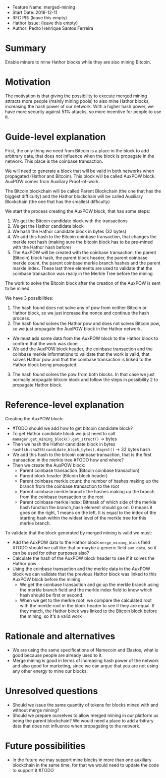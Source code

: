 - Feature Name: merged-mining
- Start Date: 2018-12-11
- RFC PR: (leave this empty)
- Hathor Issue: (leave this empty)
- Author: Pedro Henrique Santos Ferreira

# Summary
[summary]: #summary

Enable miners to mine Hathor blocks while they are also mining Bitcoin.

# Motivation
[motivation]: #motivation

The motivation is that giving the possibility to execute merged mining attracts more people (mainly mining pools) to also mine Hathor blocks, increasing the hash power of our network. With a higher hash power, we have more security against 51% attacks, so more incentive for people to use it.

# Guide-level explanation
[guide-level-explanation]: #guide-level-explanation

First, the only thing we need from Bitcoin is a place in the block to add arbitrary data, that does not influence when the block is propagate in the network. This place is the coinbase transaction.

We will need to generate a block that will be valid in both networks when propagated (Hathor and Bitcoin). This block will be called AuxPOW block. AuxPOW comes from Auxiliary Proof-of-work.

The Bitcoin blockchain will be called Parent Blockchain (the one that has the biggest difficulty) and the Hathor blockchain will be called Auxiliary Blockchain (the one that has the smallest difficulty)

We start the process creating the AuxPOW block, that has some steps:

1. We get the Bitcoin candidate block with the transactions
2. We get the Hathor candidate block
3. We hash the Hathor candidate block in bytes (32 bytes)
4. We add this hash to the Bitcoin coinbase transaction, that changes the merkle root hash (making sure the bitcoin block has to be pre-mined with the Hathor hash before)
5. The AuxPOW will be created with the coinbase transaction, the parent (Bitcoin) block hash, the parent block header, the parent coinbase merkle count, the parent coinbase merkle branch hashes and the parent markle index. These last three elements are used to validate that the coinbase transaction was really in the Merkle Tree before the mining

The work to solve the Bitcoin block after the creation of the AuxPOW is sent to be mined.

We have 3 possibilities:

1. The hash found does not solve any of pow from neither Bitcoin or Hathor block, so we just increase the nonce and continue the hash process.
2. The hash found solves the Hathor pow and does not solves Bitcoin pow, so we just propagate the AuxPOW block in the Hathor network.
  - We must add some data from the AuxPOW block to the Hathor block to confirm that the work was done
  - We add the AuxPOW block header, the coinbase transaction and the coinbase merkle informations to validate that the work is valid, that solves Hathor pow and that the coinbase transaction is linked to the Hathor block being propagated.
3. The hash found solves the pow from both blocks. In that case we just normally propagate bitcoin block and follow the steps in possibility 2 to propagate Hathor block.


# Reference-level explanation
[reference-level-explanation]: #reference-level-explanation

Creating the AuxPOW block:
  - #TODO should we add how to get bitcoin candidate block?
  - To get Hathor candidate block we just need to call `manager.get_mining_block().get_struct()` -> bytes
  - Then we hash the Hathor candidate block in bytes `hashlib.sha256(candidate_block_bytes).digest()` -> 32 bytes hash
  - We add this hash to the bitcoin coinbase transaction, that is the first transaction in the merkle tree #TODO how and where?
  - Then we create the AuxPOW block:
    - Parent coinbase transaction (Bitcoin coinbase transaction)
    - Parent block header (Bitcoin block header)
    - Parent coinbase merkle count: the number of hashes making up the branch from the coinbase transaction to the root
    - Parent coinbase merkle branch: the hashes making up the branch from the coinbase transaction to the root
    - Parent coinbase merkle index: Bitmask of which side of the merkle hash function the branch_hash element should go on. 0 means it goes on the right, 1 means on the left. It is equal to the index of the starting hash within the widest level of the merkle tree for this merkle branch.


To validate that the block generated by merged mining is valid we must:
  - Add the AuxPOW data to the Hathor block `merge_mining_block` field #TODO should we call like that or maybe a generic field `aux_data`, so it can be used for other purposes also?
  - Calculate the hash of the AuxPOW block header to see if it solves the Hathor pow
  - Using the coinbase transaction and the merkle data in the AuxPOW block we can validate that the previous Hathor block was linked to this AuxPOW block before the mining.
    - We get the coinbase transaction and go up the merkle branch using the merkle branch field and the merkle index field to know which hash should be first or second.
    - When we get to the merkle root, we compare the calculated root with the merkle root in the block header to see if they are equal. If they match, the Hathor block was linked to the Bitcoin block before the mining, so it's a valid work


# Rationale and alternatives
[rationale-and-alternatives]: #rationale-and-alternatives

- We are using the same specifications of Namecoin and Elastos, what is good because people are already used to it.
- Merge mining is good in terms of increasing hash power of the network and also good for marketing, since we can argue that you are not using any other energy to mine our blocks.

# Unresolved questions
[unresolved-questions]: #unresolved-questions

- Should we issue the same quantity of tokens for blocks mined with and without merge mining?
- Should we prepare ourselves to allow merged mining in our platform us being the parent blockchain? We would need a place to add arbitrary data that does not influence when propagating to the network.

# Future possibilities
[future-possibilities]: #future-possibilities

- In the future we may support mine blocks in more than one auxiliary blockchain in the same time, for that we would need to update the code to support it #TODO